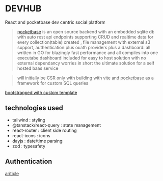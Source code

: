 # DEVHUB

React and pocketbase dev centric social platform

> [pocketbase](https://pocketbase.io/) is an open source backend with an embedded sqlite db with auto rest api endpoints supporting CRUD and realtime data for every collection(table) created ,
file management with external s3 support, authentication plus ouath providers plus a dashboard.
all written in GO for blazingly fast performance and all compiles into one executabe  dashboard included for easy to host solution with no external dependancy worries
in short the ultimate solution for a self hosted baas service


> will initially be CSR only with building with vite and pocketbase as a framework for custom SQL queries

[bootstrapped with custom template](https://github.com/tigawanna/vite-react-starter)

## technologies used

- tailwind : styling
- @tanstack/react-query : state management
- react-router : client side routing
- react-icons : icons
- dayjs : date/time parsing
- zod : typesafety

## Authentication 
[ariticle](https://dev.to/tigawanna/social-app-with-react-and-pocketbase-oauth-authentication-4mk4-temp-slug-7484585)


